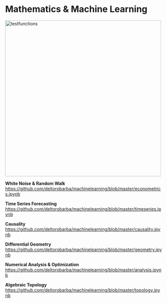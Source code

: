 # Mathematics & Machine Learning

<img src="https://raw.githubusercontent.com/deltorobarba/repo/master/optimizationfunction.jpg" width="500" alt="testfunctions">

<br>

<b>White Noise & Random Walk</b><br>
https://github.com/deltorobarba/machinelearning/blob/master/econometrics.ipynb

<b>Time Series Forecasting</b><br>
https://github.com/deltorobarba/machinelearning/blob/master/timeseries.ipynb

<b>Causality</b><br>
https://github.com/deltorobarba/machinelearning/blob/master/causality.ipynb

<b>Differential Geometry</b><br>
https://github.com/deltorobarba/machinelearning/blob/master/geometry.ipynb

<b>Numerical Analysis & Optimization</b><br>
https://github.com/deltorobarba/machinelearning/blob/master/analysis.ipynb

<b>Algebraic Topology</b><br>
https://github.com/deltorobarba/machinelearning/blob/master/topology.ipynb
